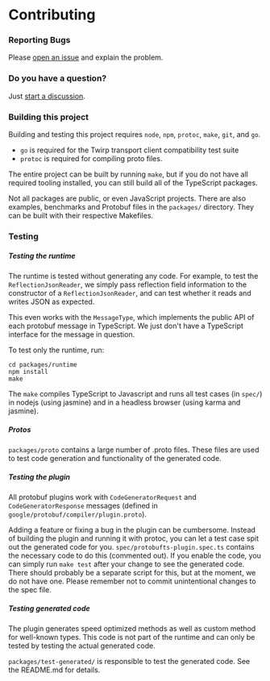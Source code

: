 Contributing
============


### Reporting Bugs

Please [open an issue](https://github.com/timostamm/protobuf-ts/issues/new) and explain the
problem.


### Do you have a question?

Just [start a discussion](https://github.com/timostamm/protobuf-ts/discussions/new).


### Building this project

Building and testing this project requires `node`, `npm`, `protoc`,
`make`, `git`, and `go`.

- `go` is required for the Twirp transport client compatibility test suite
- `protoc` is required for compiling proto files.

The entire project can be built by running `make`, but if you do not have all required
tooling installed, you can still build all of the TypeScript packages.


Not all packages are public, or even JavaScript projects. There are also examples,
benchmarks and Protobuf files in the `packages/` directory. They can be built with their
respective Makefiles.



### Testing

##### Testing the runtime

The runtime is tested without generating any code. For example, to test the
`ReflectionJsonReader`, we simply pass reflection field information to the
constructor of a `ReflectionJsonReader`, and can test whether it reads and
writes JSON as expected.

This even works with the `MessageType`, which implements the public API of
each protobuf message in TypeScript. We just don't have a TypeScript interface
for the message in question.

To test only the runtime, run:

```shell script
cd packages/runtime
npm install
make
```

The `make` compiles TypeScript to Javascript and runs all test cases
(in `spec/`) in nodejs (using jasmine) and in a headless browser (using karma
and jasmine).


##### Protos

`packages/proto` contains a large number of .proto files. These
files are used to test code generation and functionality of the generated code.


##### Testing the plugin

All protobuf plugins work with `CodeGeneratorRequest` and `CodeGeneratorResponse`
messages (defined in `google/protobuf/compiler/plugin.proto`).

Adding a feature or fixing a bug in the plugin can be cumbersome. Instead of
building the plugin and running it with protoc, you can let a test case spit
out the generated code for you. `spec/protobufts-plugin.spec.ts` contains the
necessary code to do this (commented out). If you enable the code, you can simply
run `make test` after your change to see the generated code. There should probably
be a separate script for this, but at the moment, we do not have one. Please
remember not to commit unintentional changes to the spec file.


##### Testing generated code

The plugin generates speed optimized methods as well as custom method
for well-known types. This code is not part of the runtime and can only
be tested by testing the actual generated code.

`packages/test-generated/` is responsible to test the generated code.
See the README.md for details.

